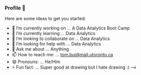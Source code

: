 ### Profile 👋


Here are some ideas to get you started:

- 🔭 I’m currently working on ... A Data Analytics Boot Camp
- 🌱 I’m currently learning ... Data Analytics
- 👯 I’m looking to collaborate on ... Data Analytics
- 🤔 I’m looking for help with ... Data Analytics
- 💬 Ask me about ... Anything
- 📫 How to reach me: ... tom.bui@mail.utoronto.ca
- 😄 Pronouns: ... He/Him
- ⚡ Fun fact: ... Super good at drawing but I hate drawing :)
-->
